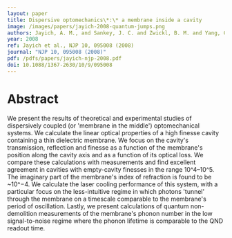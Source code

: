 ```yaml
---
layout: paper
title: Dispersive optomechanics\*:\* a membrane inside a cavity
image: /images/papers/jayich-2008-quantum-jumps.png
authors: Jayich, A. M., and Sankey, J. C. and Zwickl, B. M. and Yang, C. and Thompson, J. D. and Girvin, S. M. and Clerk, A. A. and Marquardt, F. and Harris, J. G. E.
year: 2008
ref: Jayich et al., NJP 10, 095008 (2008)
journal: "NJP 10, 095008 (2008)"
pdf: /pdfs/papers/jayich-njp-2008.pdf
doi: 10.1088/1367-2630/10/9/095008
---
```


# Abstract

We present the results of theoretical and experimental studies of dispersively coupled (or 'membrane in the middle') optomechanical systems. We calculate the linear optical properties of a high finesse cavity containing a thin dielectric membrane. We focus on the cavity's transmission, reflection and finesse as a function of the membrane's position along the cavity axis and as a function of its optical loss. We compare these calculations with measurements and find excellent agreement in cavities with empty-cavity finesses in the range 10^4–10^5. The imaginary part of the membrane's index of refraction is found to be ~10^−4. We calculate the laser cooling performance of this system, with a particular focus on the less-intuitive regime in which photons 'tunnel' through the membrane on a timescale comparable to the membrane's period of oscillation. Lastly, we present calculations of quantum non-demolition measurements of the membrane's phonon number in the low signal-to-noise regime where the phonon lifetime is comparable to the QND readout time.

